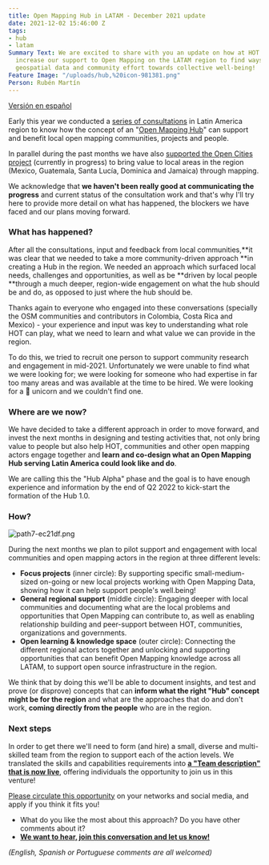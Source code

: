 ```yaml
---
title: Open Mapping Hub in LATAM - December 2021 update
date: 2021-12-02 15:46:00 Z
tags:
- hub
- latam
Summary Text: We are excited to share with you an update on how at HOT we plan to
  increase our support to Open Mapping on the LATAM region to find ways to connect
  geospatial data and community effort towards collective well-being!
Feature Image: "/uploads/hub,%20icon-981381.png"
Person: Rubén Martín
---
```


[Versión en español](https://www.hotosm.org/updates/hub-de-mapeo-abierto-en-latam-actualizacion-diciembre-2021/)

Early this year we conducted a [series of consultations](https://www.hotosm.org/updates/ayuda-a-impulsar-openstreetmap-en-latinoamerica/) in Latin America region to know how the concept of an "[Open Mapping Hub](https://www.openstreetmap.org/user/RebeccaF/diary/396229)" can support and benefit local open mapping communities, projects and people.  

In parallel during the past months we have also [supported the Open Cities project](https://www.hotosm.org/updates/como-mejorar-la-preparacion-y-la-capacidad-de-respuesta-de-las-comunidades-ante-los-desastres-en-america-latina-y-el-caribe-con-datos-geoespaciales-creados-de-manera-participativa/) (currently in progress) to bring value to local areas in the region (Mexico, Guatemala, Santa Lucía, Dominica and Jamaica) through mapping.  

We acknowledge that **we haven't been really good at communicating the progress** and current status of the consultation work and that's why I'll try here to provide more detail on what has happened, the blockers we have faced and our plans moving forward.

### What has happened?  

After all the consultations, input and feedback from local communities,**it was clear that we needed to take a more community-driven approach **in creating a Hub in the region. We needed an approach which surfaced local needs, challenges and opportunities, as well as be **driven by local people **through a much deeper, region-wide engagement on what the hub should be and do, as opposed to just where the hub should be.  

Thanks again to everyone who engaged into these conversations (specially the OSM communities and contributors in Colombia, Costa Rica and Mexico) - your experience and input was key to understanding what role HOT can play, what we need to learn and what value we can provide in the region.  

To do this, we tried to recruit one person to support community research and engagement in mid-2021\. Unfortunately we were unable to find what we were looking for; we were looking for someone who had expertise in far too many areas and was available at the time to be hired. We were looking for a 🦄 unicorn and we couldn't find one.

### Where are we now?

We have decided to take a different approach in order to move forward, and invest the next months in designing and testing activities that, not only bring value to people but also help HOT, communities and other open mapping actors engage together and **learn and co-design what an Open Mapping Hub serving Latin America could look like and do**.   

We are calling this the "Hub Alpha" phase and the goal is to have enough experience and information by the end of Q2 2022 to kick-start the formation of the Hub 1.0\.

### How?  

![path7-ec21df.png](/uploads/path7-ec21df.png) 

During the next months we plan to pilot support and engagement with local communities and open mapping actors in the region at three different levels:  

* **Focus projects** (inner circle): By supporting specific small-medium-sized on-going or new local projects working with Open Mapping Data, showing how it can help support people's well.being!
* **General regional support** (middle circle): Engaging deeper with local communities and documenting what are the local problems and opportunities that Open Mapping can contribute to, as well as enabling relationship building and peer-support between HOT, communities, organizations and governments.
* **Open learning & knowledge space** (outer circle): Connecting the different regional actors together and unlocking and supporting opportunities that can benefit Open Mapping knowledge across all LATAM, to support open source infrastructure in the region.  

We think that by doing this we'll be able to document insights, and test and prove (or disprove) concepts that can **inform what the right "Hub" concept might be for the region** and what are the approaches that do and don't work, **coming directly from the people** who are in the region.

### Next steps

In order to get there we'll need to form (and hire) a small, diverse and multi-skilled team from the region to support each of the action levels. We translated the skills and capabilities requirements into **[a "Team description" that is now live](https://hotosm.bamboohr.com/jobs/view.php?id=79)**, offering individuals the opportunity to join us in this venture!  

[Please circulate this opportunity](https://hotosm.bamboohr.com/jobs/view.php?id=79) on your networks and social media, and apply if you think it fits you!  

* What do you like the most about this approach? Do you have other comments about it? 
* **[We want to hear, join this conversation and let us know!](https://loomio.hotosm.org/d/Zg6DxHzE/open-mapping-hub-latam-dec-2021)**

_(English, Spanish or Portuguese comments are all welcomed)_